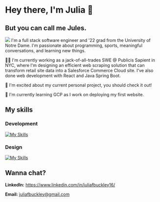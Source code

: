 # Hey there, I'm Julia :wave:

## But you can call me Jules.
![](https://komarev.com/ghpvc/?username=juliafbuckley&color=61b272)
I'm a full stack software engineer and '22 grad from the University of Notre Dame. I'm passionate about programming, sports, meaningful conversations, and learning new things. 

:woman_technologist: I'm currently working as a jack-of-all-trades SWE @ Publicis Sapient in NYC, where I'm designing an efficient web scraping solution that can transform retail site data into a Salesforce Commerce Cloud site. I've also done web development with React and Java Spring Boot.

:school: I'm excited about my current personal project, you should check it out!

🌱 I'm currently learning GCP as I work on deploying my first website.

## My skills
### Development
[![My Skills](https://skillicons.dev/icons?i=python,java,spring,react,flask,gcp,mysql,vscode,javascript,typescript,html,css,selenium&theme=light)](https://skillicons.dev)

### Design
[![My Skills](https://skillicons.dev/icons?i=figma,latex&theme=light)](https://skillicons.dev)

## Wanna chat?
**LinkedIn:** https://www.linkedin.com/in/juliafbuckley16/
  
**Email:** juliafbuckley@gmail.com

